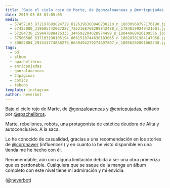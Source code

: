 ```yaml
---
title: "Bajo el cielo rojo de Marte, de @gonzaloaeneas y @enricpujadas, editado por @apachelibros"
date: 2019-05-03 01:05:03
media: 
  - 57457103_872197689824729_8126296380940238210_n_18030968797176190.jpg
  - 57422080_319605742067222_7262168768289842488_n_17848399249421601.jpg
  - 57284736_159447888426335_344592204028974499_n_18044968420109556.jpg
  - 57506586_637103190105194_8661510744630183065_n_18028701904147956.jpg
  - 59882884_293341774888279_6639494279274697807_n_18056202001068738.jpg
tags: 
  - bd
  - album
  - apachelibros
  - enricpujadas
  - gonzaloaeneas
  - 24paginas
  - comics
  - tebeos
template: instagram
author: neverbot
---
```


Bajo el cielo rojo de Marte, de [@gonzaloaeneas](https://instagram.com/gonzaloaeneas) y [@enricpujadas](https://instagram.com/enricpujadas), editado por [@apachelibros](https://instagram.com/apachelibros).

Marte, rebeliones, robots, una protagonista de estética deudora de Alita y autoconclusivo. A la saca.

Lo he conocido de casualidad, gracias a una recomendación en los stories de [@coronawer](https://instagram.com/coronawer) (influencer!) y en cuanto lo he visto disponible en una tienda me he hecho con él.

Recomendable, aún con alguna limitación debida a ser una obra primeriza que es perdonable. Cualquiera que se saque de la manga un álbum completo con este nivel tiene mi admiración y mi envidia.

([@neverbot](https://instagram.com/neverbot))
